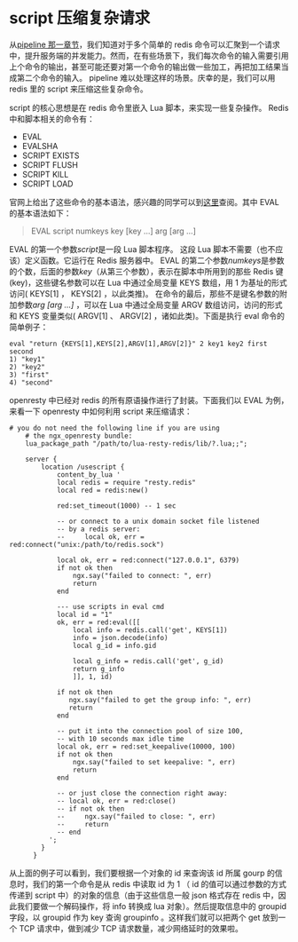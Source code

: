 # script 压缩复杂请求
从[pipeline 那一章节](https://github.com/moonbingbing/openresty-best-practices/blob/master/redis/pipeline.md)，我们知道对于多个简单的 redis 命令可以汇聚到一个请求中，提升服务端的并发能力。然而，在有些场景下，我们每次命令的输入需要引用上个命令的输出，甚至可能还要对第一个命令的输出做一些加工，再把加工结果当成第二个命令的输入。 pipeline 难以处理这样的场景。庆幸的是，我们可以用 redis 里的 script 来压缩这些复杂命令。

script 的核心思想是在 redis 命令里嵌入 Lua 脚本，来实现一些复杂操作。 Redis 中和脚本相关的命令有：
- EVAL
- EVALSHA
- SCRIPT EXISTS
- SCRIPT FLUSH
- SCRIPT KILL
- SCRIPT LOAD

官网上给出了这些命令的基本语法，感兴趣的同学可以到[这里](http://redis.io/commands/eval)查阅。其中 EVAL 的基本语法如下：
>EVAL script numkeys key [key ...] arg [arg ...]

EVAL 的第一个参数*script*是一段 Lua 脚本程序。 这段 Lua 脚本不需要（也不应该）定义函数。它运行在 Redis 服务器中。
EVAL 的第二个参数*numkeys*是参数的个数，后面的参数*key*（从第三个参数），表示在脚本中所用到的那些 Redis 键(key)，这些键名参数可以在 Lua 中通过全局变量 KEYS 数组，用 1 为基址的形式访问( KEYS[1] ， KEYS[2] ，以此类推)。
在命令的最后，那些不是键名参数的附加参数*arg [arg ...]* ，可以在 Lua 中通过全局变量 ARGV 数组访问，访问的形式和 KEYS 变量类似( ARGV[1] 、 ARGV[2] ，诸如此类)。下面是执行 eval 命令的简单例子：
```
eval "return {KEYS[1],KEYS[2],ARGV[1],ARGV[2]}" 2 key1 key2 first second
1) "key1"
2) "key2"
3) "first"
4) "second"
```

openresty 中已经对 redis 的所有原语操作进行了封装。下面我们以 EVAL 为例，来看一下 openresty 中如何利用 script 来压缩请求：
```
# you do not need the following line if you are using
    # the ngx_openresty bundle:
    lua_package_path "/path/to/lua-resty-redis/lib/?.lua;;";

    server {
        location /usescript {
            content_by_lua '
            local redis = require "resty.redis"
            local red = redis:new()

            red:set_timeout(1000) -- 1 sec

            -- or connect to a unix domain socket file listened
            -- by a redis server:
            --     local ok, err = red:connect("unix:/path/to/redis.sock")

            local ok, err = red:connect("127.0.0.1", 6379)
            if not ok then
                ngx.say("failed to connect: ", err)
                return
            end

            --- use scripts in eval cmd
            local id = "1"
            ok, err = red:eval([[
                local info = redis.call('get', KEYS[1])
                info = json.decode(info)
                local g_id = info.gid

                local g_info = redis.call('get', g_id)
                return g_info
                ]], 1, id)

            if not ok then
               ngx.say("failed to get the group info: ", err)
               return
            end

            -- put it into the connection pool of size 100,
            -- with 10 seconds max idle time
            local ok, err = red:set_keepalive(10000, 100)
            if not ok then
                ngx.say("failed to set keepalive: ", err)
                return
            end

            -- or just close the connection right away:
            -- local ok, err = red:close()
            -- if not ok then
            --     ngx.say("failed to close: ", err)
            --     return
            -- end
          ';
        }
      }
```

从上面的例子可以看到，我们要根据一个对象的 id 来查询该 id 所属 gourp 的信息时，我们的第一个命令是从 redis 中读取 id 为 1 （ id 的值可以通过参数的方式传递到 script 中）的对象的信息（由于这些信息一般 json 格式存在 redis 中，因此我们要做一个解码操作，将 info 转换成 lua 对象）。然后提取信息中的 groupid 字段，以 groupid 作为 key 查询 groupinfo 。这样我们就可以把两个 get 放到一个 TCP 请求中，做到减少 TCP 请求数量，减少网络延时的效果啦。
